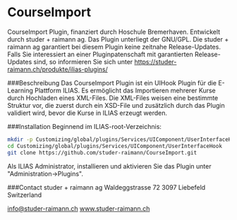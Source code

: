 CourseImport
============
CourseImport Plugin, finanziert durch Hoschule Bremerhaven. Entwickelt durch studer + raimann ag. Das Plugin unterliegt der GNU/GPL. 
Die studer + raimann ag garantiert bei diesem Plugin keine zeitnahe Release-Updates. 
Falls Sie interessiert an einer Pluginpatenschaft mit garantierten Release-Updates sind, 
so informieren Sie sich unter https://studer-raimann.ch/produkte/ilias-plugins/

###Beschreibung
Das CourseImport Plugin ist ein UIHook Plugin für die E-Learning Plattform ILIAS. Es ermöglicht das Importieren
mehrerer Kurse durch Hochladen eines XML-Files. Die XML-Files weisen eine bestimmte Struktur vor, die zuerst durch
ein XSD-File und zusätzlich durch das Plugin validiert wird, bevor die Kurse in ILIAS erzeugt werden.

###Installation
Beginnend im ILIAS-root-Verzeichnis:
```bash
mkdir -p Customizing/global/plugins/Services/UIComponent/UserInterfaceHook/
cd Customizing/global/plugins/Services/UIComponent/UserInterfaceHook
git clone https://github.com/studer-raimann/CourseImport.git
```
Als ILIAS Administrator, installieren und aktivieren Sie das Plugin unter "Administration->Plugins".

###Contact
studer + raimann ag
Waldeggstrasse 72
3097 Liebefeld
Switzerland

info@studer-raimann.ch
www.studer-raimann.ch